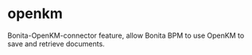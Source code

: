 openkm
======

Bonita-OpenKM-connector feature, allow Bonita BPM to use OpenKM to save and retrieve documents.
